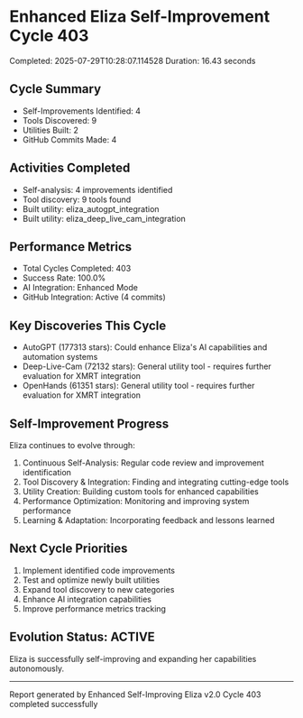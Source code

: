 # Enhanced Eliza Self-Improvement Cycle 403
Completed: 2025-07-29T10:28:07.114528
Duration: 16.43 seconds

## Cycle Summary
- Self-Improvements Identified: 4
- Tools Discovered: 9
- Utilities Built: 2
- GitHub Commits Made: 4

## Activities Completed
- Self-analysis: 4 improvements identified
- Tool discovery: 9 tools found
- Built utility: eliza_autogpt_integration
- Built utility: eliza_deep_live_cam_integration

## Performance Metrics
- Total Cycles Completed: 403
- Success Rate: 100.0%
- AI Integration: Enhanced Mode
- GitHub Integration: Active (4 commits)

## Key Discoveries This Cycle
- AutoGPT (177313 stars): Could enhance Eliza's AI capabilities and automation systems
- Deep-Live-Cam (72132 stars): General utility tool - requires further evaluation for XMRT integration
- OpenHands (61351 stars): General utility tool - requires further evaluation for XMRT integration

## Self-Improvement Progress
Eliza continues to evolve through:
1. Continuous Self-Analysis: Regular code review and improvement identification
2. Tool Discovery & Integration: Finding and integrating cutting-edge tools
3. Utility Creation: Building custom tools for enhanced capabilities
4. Performance Optimization: Monitoring and improving system performance
5. Learning & Adaptation: Incorporating feedback and lessons learned

## Next Cycle Priorities
1. Implement identified code improvements
2. Test and optimize newly built utilities
3. Expand tool discovery to new categories
4. Enhance AI integration capabilities
5. Improve performance metrics tracking

## Evolution Status: ACTIVE
Eliza is successfully self-improving and expanding her capabilities autonomously.

---
Report generated by Enhanced Self-Improving Eliza v2.0
Cycle 403 completed successfully
